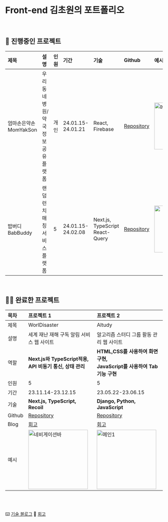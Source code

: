 # Front-end 김초원의 포트폴리오

<br>

## 📌 진행중인 프로젝트

|제목|설명|인원|기간|기술|Github|예시|
|:---|:---|:---|:---|:---|:---|:---|
| 엄마손은약손<br>MomYakSon | 우리 동네 병원/약국<br>정보 공유 플랫폼 | 개인 | 24.01.15-24.01.21 | React, Firebase | <a href="https://github.com/kimfield98/project3-MomYakSon" target="_blank">Repository</a> | <img height="150" alt="메인1" src="https://github.com/kimfield98/kimfield98/assets/141253939/b678ea17-9ff5-463d-acd5-a8693a287922"> |
| 밥버디<br>BabBuddy | 랜덤 런치 매칭<br>서비스 플랫폼 | 5 | 24.01.15-24.02.08 | Next.js, TypeScript<br>React-Query | <a href="" target="_blank">Repository</a> | <img height="150" alt="" src="https://github.com/kimfield98/kimfield98/assets/141253939/0bd56ae5-fd59-45aa-a32b-7c9b16bb6448"> |

<br>

## ✌🏼 완료한 프로젝트

|목차|**프로젝트 1**|**프로젝트 2**|
|:---|:---|:---|
| 제목 | WorlDisaster | Altudy |
| 설명 | 세계 재난 재해 구독 알림 서비스 웹 사이트 | 알고리즘 스터디 그룹 활동 관리 웹 사이트 |
| 역할 | **Next.js와 TypeScript적용, <br>API 비동기 통신, 상태 관리** | **HTML,CSS를 사용하여 화면 구현, <br>JavaScript를 사용하여 Tab 기능 구현** |
| 인원 | 5 | 5 |
| 기간 | 23.11.14-23.12.15 | 23.05.22-23.06.15 |
| 기술 | **Next.js, TypeScript, Recoil** | **Django, Python, JavaScript** |
| Github | <a href="https://github.com/kimfield98/project2-WorlDisaster" target="_blank">Repository</a> | <a href="https://github.com/kimfield98/project1-Altudy" target="_blank">Repository</a> |
| Blog | <a href="https://velog.io/@kimfield/%ED%9A%8C%EA%B3%A0-%EC%9D%B4%EB%B2%88-%ED%94%84%EB%A1%9C%EC%A0%9D%ED%8A%B8%EC%97%90%EC%84%9C%EB%8A%94-%EB%AC%B4%EC%97%87%EC%9D%84-%ED%96%88%EB%82%98%EC%9A%94-w90bl2mg" target="_blank">회고</a> | <a href="https://velog.io/@kimfield/%ED%9A%8C%EA%B3%A0-%EC%9D%B4%EB%B2%88-%ED%94%84%EB%A1%9C%EC%A0%9D%ED%8A%B8%EC%97%90%EC%84%9C%EB%8A%94-%EB%AC%B4%EC%97%87%EC%9D%84-%ED%96%88%EB%82%98%EC%9A%94" target="_blank">회고</a> |
| 예시 | <img height="190" alt="네비게이션바" src="https://github.com/kimfield98/kimfield98/assets/141253939/88a7e5a3-9573-48ef-ba54-bce142ff86b0"> | <img height="190" alt="메인1" src="https://github.com/kimfield98/kimfield98/assets/141253939/5b5e0095-8f7c-4945-a071-523eaa9a662a"> |

<br>
<br>

⌨️ [기술 블로그](https://kimfield.tistory.com/)
💭 [회고](https://velog.io/@kimfield/)
